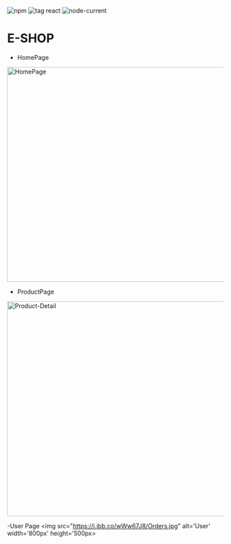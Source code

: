 ![npm](https://img.shields.io/npm/v/npm?style=plastic)
![tag react](https://img.shields.io/static/v1?label=REACT.JS&message=react.js&logo=react&logoColor=blue&style=plastic&logoWidth=20)
![node-current](https://img.shields.io/node/v/npm?style=plastic)

# E-SHOP

- HomePage
 <img src="https://i.ibb.co/P1P2nLc/HomePage.jpg" alt="HomePage" width='800px' height='500px'>

- ProductPage
<img src="https://i.ibb.co/ZJq9T4R/Product-Detail.jpg" alt="Product-Detail" width='800px' height='500px'>
    
-User Page
<img src="https://i.ibb.co/wWw67J8/Orders.jpg" alt='User' width='800px' height='500px> 